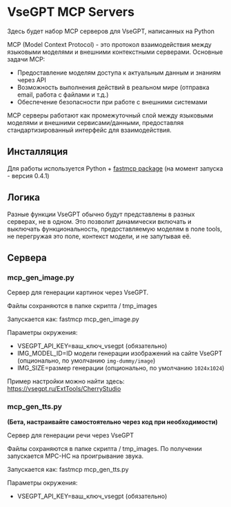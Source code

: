 # VseGPT MCP Servers

Здесь будет набор MCP серверов для VseGPT, написанных на Python

MCP (Model Context Protocol) - это протокол взаимодействия между языковыми моделями и внешними контекстными серверами. Основные задачи MCP:

- Предоставление моделям доступа к актуальным данным и знаниям через API
- Возможность выполнения действий в реальном мире (отправка email, работа с файлами и т.д.)
- Обеспечение безопасности при работе с внешними системами

MCP серверы работают как промежуточный слой между языковыми моделями и внешними сервисами/данными, предоставляя стандартизированный интерфейс для взаимодействия.

## Инсталляция

Для работы используется Python + [fastmcp package](https://github.com/jlowin/fastmcp) (на момент запуска - версия 0.4.1)

## Логика

Разные функции VseGPT обычно будут представлены в разных серверах, не в одном. 
Это позволит динамически включать и выключать функциональность, предоставляемую моделям в поле tools, 
не перегружая это поле, контекст модели, и не запутывая её. 

## Сервера

### mcp_gen_image.py

Сервер для генерации картинок через VseGPT.

Файлы сохраняются в папке скрипта / tmp_images

Запускается как: fastmcp mcp_gen_image.py

Параметры окружения:
- VSEGPT_API_KEY=ваш_ключ_vsegpt (обязательно)
- IMG_MODEL_ID=ID модели генерации изображений на сайте VseGPT (опционально, по умолчанию `img-dummy/image`)
- IMG_SIZE=размер генерации (опционально, по умолчанию `1024x1024`)

Пример настройки можно найти здесь: https://vsegpt.ru/ExtTools/CherryStudio

### mcp_gen_tts.py

**(Бета, настраивайте самостоятельно через код при необходимости)**

Сервер для генерации речи через VseGPT

Файлы сохраняются в папке скрипта / tmp_images. По получении запускается MPC-HC на проигрывание звука.

Запускается как: fastmcp mcp_gen_tts.py

Параметры окружения:
- VSEGPT_API_KEY=ваш_ключ_vsegpt (обязательно)

